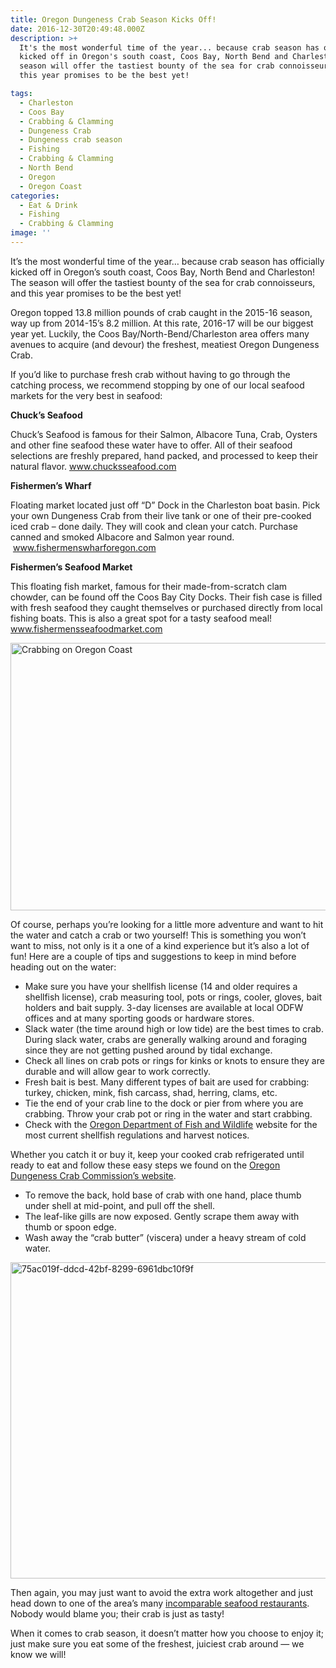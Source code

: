 ```yaml
---
title: Oregon Dungeness Crab Season Kicks Off!
date: 2016-12-30T20:49:48.000Z
description: >+
  It's the most wonderful time of the year... because crab season has officially
  kicked off in Oregon's south coast, Coos Bay, North Bend and Charleston! The
  season will offer the tastiest bounty of the sea for crab connoisseurs, and
  this year promises to be the best yet!

tags:
  - Charleston
  - Coos Bay
  - Crabbing & Clamming
  - Dungeness Crab
  - Dungeness crab season
  - Fishing
  - Crabbing & Clamming
  - North Bend
  - Oregon
  - Oregon Coast
categories:
  - Eat & Drink
  - Fishing
  - Crabbing & Clamming
image: ''
---
```

It&#8217;s the most wonderful time of the year&#8230; because crab season has officially kicked off in Oregon&#8217;s south coast, Coos Bay, North Bend and Charleston! The season will offer the tastiest bounty of the sea for crab connoisseurs, and this year promises to be the best yet!

Oregon topped 13.8 million pounds of crab caught in the 2015-16 season, way up from 2014-15&#8217;s 8.2 million. At this rate, 2016-17 will be our biggest year yet. Luckily, the Coos Bay/North-Bend/Charleston area offers many avenues to acquire (and devour) the freshest, meatiest Oregon Dungeness Crab.

If you&#8217;d like to purchase fresh crab without having to go through the catching process, we recommend stopping by one of our local seafood markets for the very best in seafood:

**Chuck’s Seafood**
  
Chuck’s Seafood is famous for their Salmon, Albacore Tuna, Crab, Oysters and other fine seafood these water have to offer. All of their seafood selections are freshly prepared, hand packed, and processed to keep their natural flavor. <a href="http://www.chucksseafood.com/index.html" target="_blank">www.chucksseafood.com</a>

**Fishermen’s Wharf**
  
Floating market located just off “D” Dock in the Charleston boat basin. Pick your own Dungeness Crab from their live tank or one of their pre-cooked iced crab – done daily. They will cook and clean your catch. Purchase canned and smoked Albacore and Salmon year round.  <a href="http://www.fishermenswharforegon.com/" target="_blank">www.fishermenswharforegon.com</a>

**Fishermen’s Seafood Market**
  
This floating fish market, famous for their made-from-scratch clam chowder, can be found off the Coos Bay City Docks. Their fish case is filled with fresh seafood they caught themselves or purchased directly from local fishing boats. This is also a great spot for a tasty seafood meal! <a href="http://fishermensseafoodmarket.com/" target="_blank">www.fishermensseafoodmarket.com</a>

<img class="aligncenter size-large wp-image-54541" src="/wp-content/uploads/2012/12/O_9SFnzkw8TpPYADsibX5ewtgXqAEVzOe5hgOpDk1rA.jpeg" alt="Crabbing on Oregon Coast" width="640" height="428" srcset="/wp-content/uploads/2012/12/O_9SFnzkw8TpPYADsibX5ewtgXqAEVzOe5hgOpDk1rA.jpeg 640w, /wp-content/uploads/2012/12/O_9SFnzkw8TpPYADsibX5ewtgXqAEVzOe5hgOpDk1rA-200x133.jpg 200w, /wp-content/uploads/2012/12/O_9SFnzkw8TpPYADsibX5ewtgXqAEVzOe5hgOpDk1rA-120x80.jpeg 120w" sizes="(max-width: 640px) 100vw, 640px" />

Of course, perhaps you&#8217;re looking for a little more adventure and want to hit the water and catch a crab or two yourself! This is something you won&#8217;t want to miss, not only is it a one of a kind experience but it&#8217;s also a lot of fun! Here are a couple of tips and suggestions to keep in mind before heading out on the water:

  * Make sure you have your shellfish license (14 and older requires a shellfish license), crab measuring tool, pots or rings, cooler, gloves, bait holders and bait supply. 3-day licenses are available at local ODFW offices and at many sporting goods or hardware stores.
  * Slack water (the time around high or low tide) are the best times to crab. During slack water, crabs are generally walking around and foraging since they are not getting pushed around by tidal exchange.
  * Check all lines on crab pots or rings for kinks or knots to ensure they are durable and will allow gear to work correctly.
  * Fresh bait is best. Many different types of bait are used for crabbing: turkey, chicken, mink, fish carcass, shad, herring, clams, etc.
  * Tie the end of your crab line to the dock or pier from where you are crabbing. Throw your crab pot or ring in the water and start crabbing.
  * Check with the <a href="http://www.dfw.state.or.us/" target="_blank">Oregon Department of Fish and Wildlife</a> website for the most current shellfish regulations and harvest notices.

Whether you catch it or buy it, keep your cooked crab refrigerated until ready to eat and follow these easy steps we found on the <a href="http://oregondungeness.org/consumer-info/cleaning-instructions/" target="_blank">Oregon Dungeness Crab Commission’s website</a>.

  * To remove the back, hold base of crab with one hand, place thumb under shell at mid-point, and pull off the shell.
  * The leaf-like gills are now exposed. Gently scrape them away with thumb or spoon edge.
  * Wash away the “crab butter” (viscera) under a heavy stream of cold water.

<img class="aligncenter size-large wp-image-92930" src="/wp-content/uploads/2015/03/e99e48b24219690d32509888927eba56-674x506.jpg" alt="75ac019f-ddcd-42bf-8299-6961dbc10f9f" width="674" height="506" srcset="/wp-content/uploads/2015/03/e99e48b24219690d32509888927eba56-674x506.jpg 674w, /wp-content/uploads/2015/03/e99e48b24219690d32509888927eba56-177x133.jpg 177w, /wp-content/uploads/2015/03/e99e48b24219690d32509888927eba56.jpg 826w" sizes="(max-width: 674px) 100vw, 674px" />

Then again, you may just want to avoid the extra work altogether and just head down to one of the area&#8217;s many <a href="/eat-drink/types/cuisine-seafood/" target="_blank">incomparable seafood restaurants</a>. Nobody would blame you; their crab is just as tasty!

When it comes to crab season, it doesn&#8217;t matter how you choose to enjoy it; just make sure you eat some of the freshest, juiciest crab around &#8212; we know we will!

